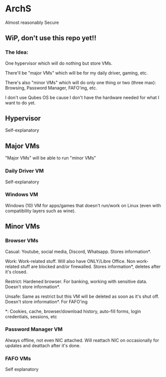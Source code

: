 # ArchS
Almost reasonably Secure

## WiP, don't use this repo yet!!

### The Idea:

One hypervisor which will do nothing but store VMs.

There'll be "major VMs" which will be for my daily driver, gaming, etc.

There's also "minor VMs" which will do only one thing or two (three max): Browsing, Password Manager, FAFO'ing, etc.

I don't use Qubes OS be cause I don't have the hardware needed for what I want to do yet.
## Hypervisor
Self-explanatory
## Major VMs
"Major VMs" will be able to run "minor VMs"
### Daily Driver VM
Self-explanatory
### Windows VM
Windows (10) VM for apps/games that doesn't run/work on Linux (even with compatibility layers such as wine).
## Minor VMs
### Browser VMs
Casual: Youtube, social media, Discord, Whatsapp. Stores information*.

Work: Work-related stuff. Will also have ONLY/Libre Office. Non work-related stuff are blocked and/or firewalled. Stores information*, deletes after it's closed.

Restrict: Hardened browser. For banking, working with sensitive data. Doesn't store information*.

Unsafe: Same as restrict but this VM will be deleted as soon as it's shut off. Doesn't store information*. For FAFO'ing

*: Cookies, cache, browser/download history, auto-fill forms, login credentials, sessions, etc
### Password Manager VM
Always offline, not even NIC attached. Will reattach NIC on occasionally for updates and deattach after it's done.
### FAFO VMs
Self explanatory
